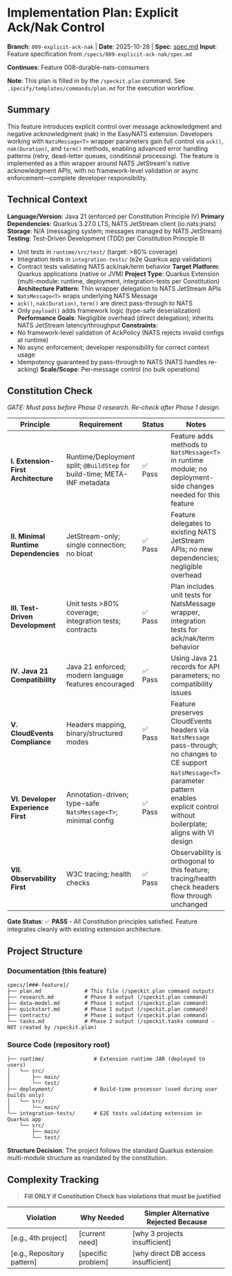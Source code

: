 # Implementation Plan: Explicit Ack/Nak Control

**Branch**: `009-explicit-ack-nak` | **Date**: 2025-10-28 | **Spec**: [spec.md](spec.md)
**Input**: Feature specification from `/specs/009-explicit-ack-nak/spec.md`

**Continues**: Feature 008-durable-nats-consumers

**Note**: This plan is filled in by the `/speckit.plan` command. See `.specify/templates/commands/plan.md` for the execution workflow.

## Summary

This feature introduces explicit control over message acknowledgment and negative acknowledgment (nak) in the EasyNATS extension. Developers working with `NatsMessage<T>` wrapper parameters gain full control via `ack()`, `nak(Duration)`, and `term()` methods, enabling advanced error handling patterns (retry, dead-letter queues, conditional processing). The feature is implemented as a thin wrapper around NATS JetStream's native acknowledgment APIs, with no framework-level validation or async enforcement—complete developer responsibility.

## Technical Context

**Language/Version**: Java 21 (enforced per Constitution Principle IV)
**Primary Dependencies**: Quarkus 3.27.0 LTS, NATS JetStream client (io.nats:jnats)
**Storage**: N/A (messaging system; messages managed by NATS JetStream)
**Testing**: Test-Driven Development (TDD) per Constitution Principle III
  - Unit tests in `runtime/src/test/` (target: >80% coverage)
  - Integration tests in `integration-tests/` (e2e Quarkus app validation)
  - Contract tests validating NATS ack/nak/term behavior
**Target Platform**: Quarkus applications (native or JVM)
**Project Type**: Quarkus Extension (multi-module: runtime, deployment, integration-tests per Constitution)
**Architecture Pattern**: Thin wrapper delegation to NATS JetStream APIs
  - `NatsMessage<T>` wraps underlying NATS Message
  - `ack()`, `nak(Duration)`, `term()` are direct pass-through to NATS
  - Only `payload()` adds framework logic (type-safe deserialization)
**Performance Goals**: Negligible overhead (direct delegation); inherits NATS JetStream latency/throughput
**Constraints**:
  - No framework-level validation of AckPolicy (NATS rejects invalid configs at runtime)
  - No async enforcement; developer responsibility for correct context usage
  - Idempotency guaranteed by pass-through to NATS (NATS handles re-acking)
**Scale/Scope**: Per-message control (no bulk operations)

## Constitution Check

*GATE: Must pass before Phase 0 research. Re-check after Phase 1 design.*

| Principle | Requirement | Status | Notes |
|-----------|-------------|--------|-------|
| **I. Extension-First Architecture** | Runtime/Deployment split; `@BuildStep` for build-time; META-INF metadata | ✅ Pass | Feature adds methods to `NatsMessage<T>` in runtime module; no deployment-side changes needed for this feature |
| **II. Minimal Runtime Dependencies** | JetStream-only; single connection; no bloat | ✅ Pass | Feature delegates to existing NATS JetStream APIs; no new dependencies; negligible overhead |
| **III. Test-Driven Development** | Unit tests >80% coverage; integration tests; contracts | ✅ Pass | Plan includes unit tests for NatsMessage wrapper, integration tests for ack/nak/term behavior |
| **IV. Java 21 Compatibility** | Java 21 enforced; modern language features encouraged | ✅ Pass | Using Java 21 records for API parameters; no compatibility issues |
| **V. CloudEvents Compliance** | Headers mapping, binary/structured modes | ✅ Pass | Feature preserves CloudEvents headers via `NatsMessage` pass-through; no changes to CE support |
| **VI. Developer Experience First** | Annotation-driven; type-safe `NatsMessage<T>`; minimal config | ✅ Pass | `NatsMessage<T>` parameter pattern enables explicit control without boilerplate; aligns with VI design |
| **VII. Observability First** | W3C tracing; health checks | ✅ Pass | Observability is orthogonal to this feature; tracing/health check headers flow through unchanged |

**Gate Status**: ✅ **PASS** - All Constitution principles satisfied. Feature integrates cleanly with existing extension architecture.

## Project Structure

### Documentation (this feature)

```text
specs/[###-feature]/
├── plan.md              # This file (/speckit.plan command output)
├── research.md          # Phase 0 output (/speckit.plan command)
├── data-model.md        # Phase 1 output (/speckit.plan command)
├── quickstart.md        # Phase 1 output (/speckit.plan command)
├── contracts/           # Phase 1 output (/speckit.plan command)
└── tasks.md             # Phase 2 output (/speckit.tasks command - NOT created by /speckit.plan)
```

### Source Code (repository root)

```text
├── runtime/                # Extension runtime JAR (deployed to users)
│   └── src/
│       ├── main/
│       └── test/
├── deployment/             # Build-time processor (used during user builds only)
│   └── src/
│       └── main/
└── integration-tests/      # E2E tests validating extension in Quarkus app
    └── src/
        ├── main/
        └── test/
```

**Structure Decision**: The project follows the standard Quarkus extension multi-module structure as mandated by the constitution.

## Complexity Tracking

> **Fill ONLY if Constitution Check has violations that must be justified**

| Violation | Why Needed | Simpler Alternative Rejected Because |
|-----------|------------|-------------------------------------|
| [e.g., 4th project] | [current need] | [why 3 projects insufficient] |
| [e.g., Repository pattern] | [specific problem] | [why direct DB access insufficient] |
